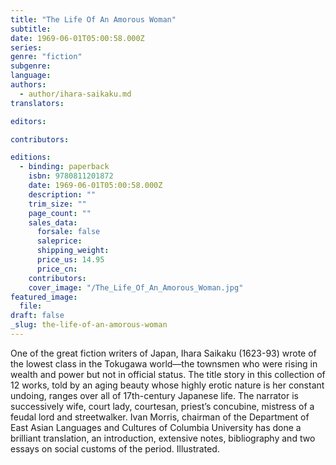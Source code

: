```yaml
---
title: "The Life Of An Amorous Woman"
subtitle:
date: 1969-06-01T05:00:58.000Z
series:
genre: "fiction"
subgenre:
language:
authors:
  - author/ihara-saikaku.md
translators:

editors:

contributors:

editions:
  - binding: paperback
    isbn: 9780811201872
    date: 1969-06-01T05:00:58.000Z
    description: ""
    trim_size: ""
    page_count: ""
    sales_data:
      forsale: false
      saleprice:
      shipping_weight:
      price_us: 14.95
      price_cn:
    contributors:
    cover_image: "/The_Life_Of_An_Amorous_Woman.jpg"
featured_image:
  file:
draft: false
_slug: the-life-of-an-amorous-woman
---
```


One of the great fiction writers of Japan, Ihara Saikaku (1623-93) wrote of the lowest class in the Tokugawa world––the townsmen who were rising in wealth and power but not in official status. The title story in this collection of 12 works, told by an aging beauty whose highly erotic nature is her constant undoing, ranges over all of 17th-century Japanese life. The narrator is successively wife, court lady, courtesan, priest’s concubine, mistress of a feudal lord and streetwalker. Ivan Morris, chairman of the Department of East Asian Languages and Cultures of Columbia University has done a brilliant translation, an introduction, extensive notes, bibliography and two essays on social customs of the period. Illustrated.

